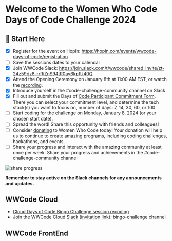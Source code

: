 # Welcome to the Women Who Code Days of Code Challenge 2024

## 🚀 Start Here
- [x]  Register for the event on Hopin: https://hopin.com/events/wwcode-days-of-code/registration
- [ ]  Save the sessions dates to your calendar
- [x]  Join WWCode Slack: https://join.slack.com/t/wwcode/shared_invite/zt-24z59rjz8-rrRiZnS94tR0ay6kpfU40Q
- [x]  Attend the Opening Ceremony on January 8th at 11:00 AM EST, or watch the [recording](https://youtu.be/9KH4alFlfLU).
- [x]  Introduce yourself in the #code-challenge-community channel on Slack
- [x]  Fill out and submit the Days of [Code Participant Commitment Form](https://wwcode.typeform.com/daysofcode2024). There you can select your commitment level, and determine the tech stack(s) you want to focus on, number of days: 7, 14, 30, 60, or 100
- [ ]  Start coding for the challenge on Monday, January 8, 2024 (or your chosen start date).
- [ ]  Spread the word! Share this opportunity with friends and colleagues!
- [ ]  Consider [donating](https://www.womenwhocode.com/donate) to Women Who Code today! Your donation will help us to continue to create amazing programs, including coding challenges, hackathons, and events.
- [ ]  Share your progress and interact with the amazing community at least once per week. Share your progress and achievements in the #code-challenge-community channel

![share progress](https://github.com/agcdtmr/wwcode-days-of-code-challenge-2024/blob/main/Screenshot%202024-01-10%20at%2009.30.19.png)


**Remember to stay active on the Slack channels for any announcements and updates.**


## WWCode Cloud

- [Cloud Days of Code Bingo Challenge session recoding](https://youtu.be/7uhOcPSniIs)
- Join the WWCode Cloud [Slack (invitation link)](https://join.slack.com/t/wwcodecloud/shared_invite/zt-1ioixiiet-28tflSda49sTjWAJ9zlRTg): bingo-challenge channel

## WWCode FrontEnd
